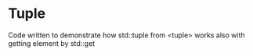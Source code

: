 # Tuple
Code written to demonstrate how std::tuple from &lt;tuple> works also with getting element by std::get
